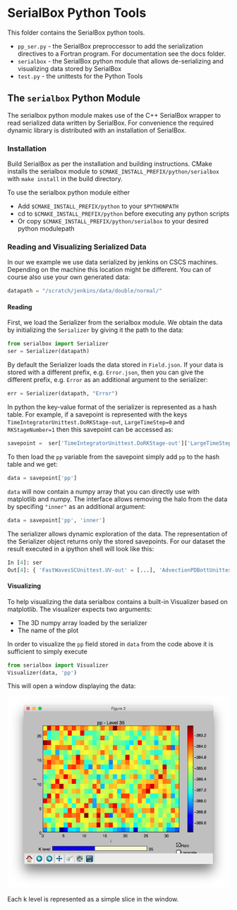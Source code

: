 # SerialBox Python Tools

This folder contains the SerialBox python tools. 

- `pp_ser.py` - the SerialBox preproccessor to add the serialization directives to a Fortran program. For documentation see the docs folder. 
- `serialbox` - the SerialBox python module that allows de-serializing and visualizing data stored by SerialBox
- `test.py` - the unittests for the Python Tools

## The `serialbox` Python Module

The serialbox python module makes use of the C++ SerialBox wrapper to read serialized data written by SerialBox. For convenience the required dynamic library is distributed with an installation of SerialBox. 

### Installation

Build SerialBox as per the installation and building instructions. CMake installs the serialbox module to 
`$CMAKE_INSTALL_PREFIX/python/serialbox` with `make install` in the build directory.

To use the serialbox python module either

- Add `$CMAKE_INSTALL_PREFIX/python` to your `$PYTHONPATH`
- cd to `$CMAKE_INSTALL_PREFIX/python` before executing any python scripts
- Or copy `$CMAKE_INSTALL_PREFIX/python/serialbox` to your desired python modulepath

### Reading and Visualizing Serialized Data

In our we example we use data serialized by jenkins on CSCS machines. Depending on the machine this location might be different. You can of course also use your own generated data:

```python
datapath = "/scratch/jenkins/data/double/normal/"
```

#### Reading

First, we load the Serializer from the serialbox module. We obtain the data by initializing the `Serializer` by giving it the path to the data:

```python
from serialbox import Serializer
ser = Serializer(datapath)
```

By default the Serializer loads the data stored in `Field.json`. If your data is stored with a different prefix, e.g. `Error.json`, then you can give the different prefix, e.g. `Error` as an additional argument to the serializer:

```python
err = Serializer(datapath, "Error")
```

In python the key-value format of the serializer is represented as a hash table. For example, if a savepoint is represented with the keys `TimeIntegratorUnittest.DoRKStage-out`, `LargeTimeStep=0` and `RKStageNumber=1` then this savepoint can be accessed as:

```python
savepoint =  ser['TimeIntegratorUnittest.DoRKStage-out']['LargeTimeStep'][0]['RKStageNumber'][1]
```

To then load the `pp` variable from the savepoint simply add `pp` to the hash table and we get:

```python
data = savepoint['pp']
```

`data` will now contain a numpy array that you can directly use with matplotlib and numpy. The interface allows removing the halo from the data by specifing `"inner"` as an additional argument:

```python
data = savepoint['pp', 'inner']
```

The serializer allows dynamic exploration of the data. The representation of the Serializer object returns only the stored savepoints.
For our dataset the result executed in a ipython shell will look like this:

```python
In [4]: ser
Out[4]: { 'FastWavesSCUnittest.UV-out' = [...], 'AdvectionPDBottUnittest.Init-in' = [...], 'AdvectionPDBottUnittest.DoTracers-out' = [...], 'ConvertTemperatureUnittest.DoT-out' = [...], 'SedimentationUnittest.DoTracers-out' = [...], 'VerticalDiffusionUnittest.PrepareStep-in' = [...], 'VerticalDiffusionUnittest.DoUVWT-in' = [...], 'RelaxationUnittest.Apply-out' = [...], 'ConvertTemperatureUnittest.DoTP-in' = [...], 'FastWavesSCUnittest.WPPTP-out' = [...], 'VerticalDiffusionUnittest.DoTracers-in' = [...], 'RelaxationUnittest.Apply-in' = [...], 'ConvertTemperatureUnittest.DoTP-out' = [...], 'FastWavesSCUnittest.DoSmallStep-in' = [...], 'TimeIntegratorUnittest.DoRKStage-out' = [...], 'HorizontalDiffusionUnittest.DoStep-out' = [...], 'VerticalAdvectionUnittest.DoUVW-in' = [...], 'AdvectionPDBottUnittest.RecalculateDensity-in' = [...], 'HorizontalDiffusionUnittest.ColdPool-in' = [...], 'FastWavesSCUnittest.ExplicitDivergence-out' = [...], 'HorizontalAdvectionUnittest.DoWWCon-out' = [...], 'FastWavesSCUnittest.LHS-in' = [...], 'FastWavesSCUnittest.AllSteps-in' = [...], 'SaturationAdjustmentUnittest.Apply-in' = [...], 'CoriolisUnittest.Apply-in' = [...], 'TimeIntegratorUnittest.DoRKStage-in' = [...], 'TimeIntegratorUnittest.DoStep-out' = [...], 'FastWavesSCUnittest.RHS-in' = [...], 'CoriolisUnittest.Apply-out' = [...], 'ConvertTemperatureUnittest.DoT-in' = [...], 'VerticalAdvectionUnittest.DoPPTP-in' = [...], 'FastWavesSCUnittest.UV-in' = [...], 'HorizontalDiffusionUnittest.ColdPool-out' = [...], 'FastWavesSCUnittest.Init-out' = [...], 'VerticalAdvectionUnittest.DoPPTP-out' = [...], 'HorizontalAdvectionUnittest.DoUV-in' = [...], 'TimeIntegratorUnittest.DoStep-in' = [...], 'FastWavesSCUnittest.WPPTP-in' = [...], 'ConstantFields' = [...], 'DycoreUnittest.DoStep-out' = [...], 'FastWavesSCUnittest.ExplicitDivergence-in' = [...], 'FastWavesSCUnittest.DoSmallStep-out' = [...], 'AdvectionPDBottUnittest.Init-out' = [...], 'VerticalAdvectionUnittest.DoUVW-out' = [...], 'AdvectionPDBottUnittest.DoTracers-in' = [...], 'HorizontalAdvectionUnittest.DoPPTP-out' = [...], 'FastWavesSCUnittest.AllSteps-out' = [...], 'AdvectionPDBottUnittest.RecalculateDensity-out' = [...], 'HorizontalAdvectionUnittest.DoWWCon-in' = [...], 'VerticalDiffusionUnittest.DoUVWT-out' = [...], 'HorizontalAdvectionUnittest.DoUV-out' = [...], 'FastWavesSCUnittest.Init-in' = [...], 'VerticalDiffusionUnittest.DoTracers-out' = [...], 'VerticalDiffusionUnittest.PrepareStep-out' = [...], 'FastWavesSCUnittest.RHS-out' = [...], 'FastWavesSCUnittest.LHS-out' = [...], 'HorizontalAdvectionUnittest.DoPPTP-in' = [...], 'HorizontalDiffusionUnittest.DoStep-in' = [...], 'DycoreUnittest.DoStep-in' = [...], 'SedimentationUnittest.DoTracers-in' = [...], 'SaturationAdjustmentUnittest.Apply-out' = [...] }
```

#### Visualizing

To help visualizing the data serialbox contains a built-in Visualizer based on matplotlib. The visualizer expects two arguments: 

- The 3D numpy array loaded by the serializer
- The name of the plot

In order to visualize the `pp` field stored in `data` from the code above it is sufficient to simply execute

```python
from serialbox import Visualizer
Visualizer(data, 'pp')
```

This will open a window displaying the data:

![Visualizer window](visualizer.png)

Each k level is represented as a simple slice in the window.
